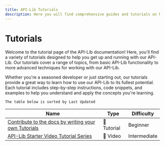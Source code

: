 ```yaml
---
title: API-Lib Tutorials
description: Here you will find comprehensive guides and tutorials on how to use our APIs to their fullest potential.
---
```


# Tutorials

Welcome to the tutorial page of the API-Lib documentation! Here, you'll find a variety of tutorials designed to help you get up and running with our API-Lib. Our tutorials cover a range of topics, from basic API-Lib functionality to more advanced techniques for working with our API-Lib.

Whether you're a seasoned developer or just starting out, our tutorials provide a great way to learn how to use our API-Lib to its fullest potential. Each tutorial includes step-by-step instructions, code snippets, and examples to help you understand and apply the concepts you're learning.

`The table below is sorted by Last Updated`

| Name                                                 | Type        | Difficulty   |
|------------------------------------------------------|-------------|--------------|
| [Contribute to the docs by writing your own Tutorials](/tutorials/write-own-tutorials) | 📝 Tutorial | Beginner     |
| [API-Lib Starter Video Tutorial Series](https://www.youtube.com/watch?v=zLAn7Qp69yA)                      | 🎥 Video    | Intermediate |